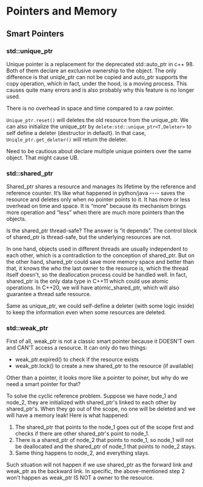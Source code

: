 # Pointers and Memory

## Smart Pointers

### std::unique_ptr

Unique pointer is a replacement for the deprecated std::auto_ptr in c++ 98. Both of them declare an exclusive ownership to the object. The only difference is that uniqle_ptr can not be copied and auto_ptr supports the copy operation, which in fact, under the hood, is a moving process. This causes quite many errors and is also probably why this feature is no longer used.

There is no overhead in space and time compared to a raw pointer.

`Unique_ptr.reset()` will deletes the old resource from the unique_ptr. We can also initialize the unique_ptr by `delete:std::unique_ptr<T,Deleter>` to self define a deleter (destructor in default). In that case, `Uniqle_ptr.get_deleter()` will return the deleter.

Need to be cautious about declare multiple unique pointers over the same object. That might cause UB.

### std::shared_ptr

Shared_ptr shares a resource and manages its lifetime by the reference and reference counter. It’s like what happened in python/java ---- saves the resource and deletes only when no pointer points to it. It has more or less overhead on time and space. It is “more” because its mechanism brings more operation and “less” when there are much more pointers than the objects.

Is the shared_ptr thread-safe? The answer is “it depends”. The control block of shared_ptr is thread-safe, but the underlying resources are not.

In one hand, objects used in different threads are usually independent to each other, which is a contradiction to the conception of shared_ptr. But on the other hand, shared_ptr could save more memory space and better than that, it knows the who the last owner to the resource is, which the thread itself doesn't, so the deallocation process could be handled well. In fact, shared_ptr is the only data type in C++11 which could use atomic operations. In C++20, we will have atomic_shared_ptr, which will also guarantee a thread safe resource.

Same as unique_ptr, we could self-define a deleter (with some logic inside) to keep the information even when some resources are deleted.

### std::weak_ptr

First of all, weak_ptr is not a classic smart pointer because it DOESN'T own and CAN'T access a resource. It can only do two things:
- weak_ptr.expired() to check if the resource exists
- weak_ptr.lock() to create a new shared_ptr to the resource (if available)

Other than a pointer, it looks more like a pointer to poiner, but why do we need a smart pointer for that?

To solve the cyclic reference problem. Suppose we have node_1 and node_2, they are initialized with shared_ptr's linked to each other by shared_ptr's. When they go out of the scope, no one will be deleted and we will have a memory leak! Here is what happened:
1. The shared_ptr that points to the node_1 goes out of the scope first and checks if there are other shared_ptr's point to node_1.
2. There is a shared_ptr of node_2 that points to node_1, so node_1 will not be deallocated and the shared_ptr of node_1 that points to node_2 stays.
3. Same thing happens to node_2, and everything stays.

Such situation will not happen if we use shared_ptr as the forward link and weak_ptr as the backward link. In specific, the above-mentioned step 2 won't happen as weak_ptr IS NOT a owner to the resource.




